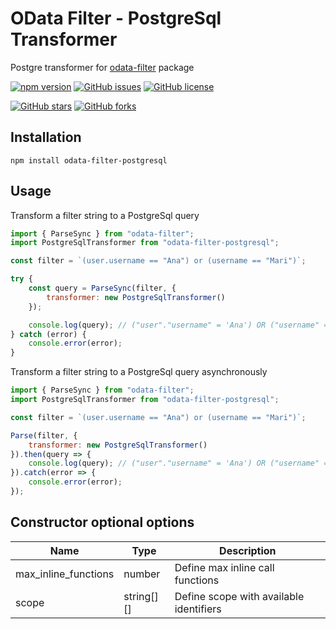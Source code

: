 # OData Filter - PostgreSql Transformer
Postgre transformer for [odata-filter](https://www.npmjs.com/package/odata-filter) package

[![npm version](https://badge.fury.io/js/odata-filter-postgresql.svg)](https://badge.fury.io/js/odata-filter-postgresql)
[![GitHub issues](https://img.shields.io/github/issues/joaovitmac/odata-filter-postgresql.svg)](https://github.com/joaovitmac/odata-filter-postgresql/issues)
[![GitHub license](https://img.shields.io/badge/license-MIT-blue.svg)](https://raw.githubusercontent.com/joaovitmac/odata-filter-postgresql/main/LICENSE)

[![GitHub stars](https://img.shields.io/github/stars/joaovitmac/odata-filter-postgresql.svg?style=social&label=Stars)](https://github.com/joaovitmac/odata-filter-postgresql)
[![GitHub forks](https://img.shields.io/github/forks/joaovitmac/odata-filter-postgresql.svg?style=social&label=Forks)](https://github.com/joaovitmac/odata-filter-postgresql)

## Installation

```shell
npm install odata-filter-postgresql
```

## Usage

Transform a filter string to a PostgreSql query

```javascript
import { ParseSync } from "odata-filter";
import PostgreSqlTransformer from "odata-filter-postgresql";

const filter = `(user.username == "Ana") or (username == "Mari")`;

try {
    const query = ParseSync(filter, {
        transformer: new PostgreSqlTransformer()
    });

    console.log(query); // ("user"."username" = 'Ana') OR ("username" = 'Ana')
} catch (error) {
    console.error(error);
}
```

Transform a filter string to a PostgreSql query asynchronously

```javascript
import { ParseSync } from "odata-filter";
import PostgreSqlTransformer from "odata-filter-postgresql";

const filter = `(user.username == "Ana") or (username == "Mari")`;

Parse(filter, {
    transformer: new PostgreSqlTransformer()
}).then(query => {
    console.log(query); // ("user"."username" = 'Ana') OR ("username" = 'Ana')
}).catch(error => {
    console.error(error);
});
```

## Constructor optional options

Name | Type | Description
------------ | ------------- | -------------
max_inline_functions | number | Define max inline call functions
scope | string[][] | Define scope with available identifiers